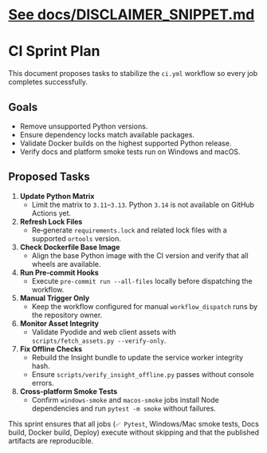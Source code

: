 # [See docs/DISCLAIMER_SNIPPET.md](DISCLAIMER_SNIPPET.md)

# CI Sprint Plan

This document proposes tasks to stabilize the `ci.yml` workflow so every job completes successfully.

## Goals
- Remove unsupported Python versions.
- Ensure dependency locks match available packages.
- Validate Docker builds on the highest supported Python release.
- Verify docs and platform smoke tests run on Windows and macOS.

## Proposed Tasks
1. **Update Python Matrix**
   - Limit the matrix to `3.11`–`3.13`. Python `3.14` is not available on GitHub Actions yet.
2. **Refresh Lock Files**
   - Re‑generate `requirements.lock` and related lock files with a supported `ortools` version.
3. **Check Dockerfile Base Image**
   - Align the base Python image with the CI version and verify that all wheels are available.
4. **Run Pre‑commit Hooks**
   - Execute `pre-commit run --all-files` locally before dispatching the workflow.
5. **Manual Trigger Only**
   - Keep the workflow configured for manual `workflow_dispatch` runs by the repository owner.
6. **Monitor Asset Integrity**
   - Validate Pyodide and web client assets with `scripts/fetch_assets.py --verify-only`.
7. **Fix Offline Checks**
   - Rebuild the Insight bundle to update the service worker integrity hash.
   - Ensure `scripts/verify_insight_offline.py` passes without console errors.
8. **Cross‑platform Smoke Tests**
   - Confirm `windows-smoke` and `macos-smoke` jobs install Node dependencies and run `pytest -m smoke` without failures.

This sprint ensures that all jobs (`✅ Pytest`, Windows/Mac smoke tests, Docs build, Docker build, Deploy) execute without skipping and that the published artifacts are reproducible.
